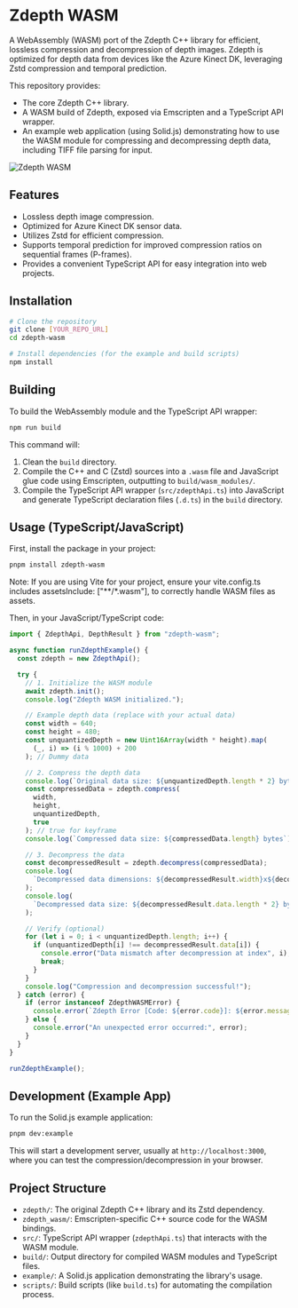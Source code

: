 # Zdepth WASM

A WebAssembly (WASM) port of the Zdepth C++ library for efficient, lossless compression and decompression of depth images. Zdepth is optimized for depth data from devices like the Azure Kinect DK, leveraging Zstd compression and temporal prediction.

This repository provides:

- The core Zdepth C++ library.
- A WASM build of Zdepth, exposed via Emscripten and a TypeScript API wrapper.
- An example web application (using Solid.js) demonstrating how to use the WASM module for compressing and decompressing depth data, including TIFF file parsing for input.

![Zdepth WASM](img.png)

## Features

- Lossless depth image compression.
- Optimized for Azure Kinect DK sensor data.
- Utilizes Zstd for efficient compression.
- Supports temporal prediction for improved compression ratios on sequential frames (P-frames).
- Provides a convenient TypeScript API for easy integration into web projects.

## Installation

```bash
# Clone the repository
git clone [YOUR_REPO_URL]
cd zdepth-wasm

# Install dependencies (for the example and build scripts)
npm install
```

## Building

To build the WebAssembly module and the TypeScript API wrapper:

```bash
npm run build
```

This command will:

1.  Clean the `build` directory.
2.  Compile the C++ and C (Zstd) sources into a `.wasm` file and JavaScript glue code using Emscripten, outputting to `build/wasm_modules/`.
3.  Compile the TypeScript API wrapper (`src/zdepthApi.ts`) into JavaScript and generate TypeScript declaration files (`.d.ts`) in the `build` directory.

## Usage (TypeScript/JavaScript)

First, install the package in your project:

```bash
pnpm install zdepth-wasm
```

Note: If you are using Vite for your project, ensure your vite.config.ts includes assetsInclude: ["**/*.wasm"], to correctly handle WASM files as assets.

Then, in your JavaScript/TypeScript code:

```typescript
import { ZdepthApi, DepthResult } from "zdepth-wasm";

async function runZdepthExample() {
  const zdepth = new ZdepthApi();

  try {
    // 1. Initialize the WASM module
    await zdepth.init();
    console.log("Zdepth WASM initialized.");

    // Example depth data (replace with your actual data)
    const width = 640;
    const height = 480;
    const unquantizedDepth = new Uint16Array(width * height).map(
      (_, i) => (i % 1000) + 200
    ); // Dummy data

    // 2. Compress the depth data
    console.log(`Original data size: ${unquantizedDepth.length * 2} bytes`);
    const compressedData = zdepth.compress(
      width,
      height,
      unquantizedDepth,
      true
    ); // true for keyframe
    console.log(`Compressed data size: ${compressedData.length} bytes`);

    // 3. Decompress the data
    const decompressedResult = zdepth.decompress(compressedData);
    console.log(
      `Decompressed data dimensions: ${decompressedResult.width}x${decompressedResult.height}`
    );
    console.log(
      `Decompressed data size: ${decompressedResult.data.length * 2} bytes`
    );

    // Verify (optional)
    for (let i = 0; i < unquantizedDepth.length; i++) {
      if (unquantizedDepth[i] !== decompressedResult.data[i]) {
        console.error("Data mismatch after decompression at index", i);
        break;
      }
    }
    console.log("Compression and decompression successful!");
  } catch (error) {
    if (error instanceof ZdepthWASMError) {
      console.error(`Zdepth Error [Code: ${error.code}]: ${error.message}`);
    } else {
      console.error("An unexpected error occurred:", error);
    }
  }
}

runZdepthExample();
```

## Development (Example App)

To run the Solid.js example application:

```bash
pnpm dev:example
```

This will start a development server, usually at `http://localhost:3000`, where you can test the compression/decompression in your browser.

## Project Structure

- `zdepth/`: The original Zdepth C++ library and its Zstd dependency.
- `zdepth_wasm/`: Emscripten-specific C++ source code for the WASM bindings.
- `src/`: TypeScript API wrapper (`zdepthApi.ts`) that interacts with the WASM module.
- `build/`: Output directory for compiled WASM modules and TypeScript files.
- `example/`: A Solid.js application demonstrating the library's usage.
- `scripts/`: Build scripts (like `build.ts`) for automating the compilation process.
